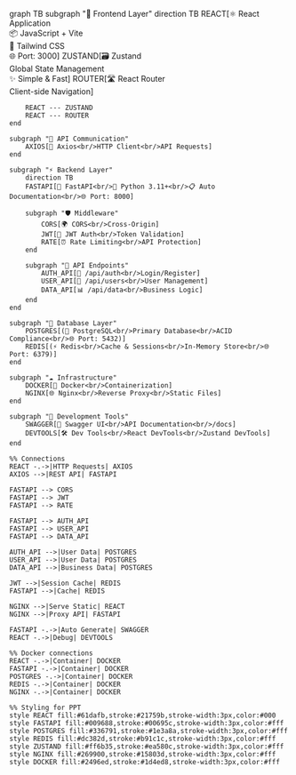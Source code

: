 graph TB
    subgraph "🎨 Frontend Layer"
        direction TB
        REACT[⚛️ React Application<br/>📦 JavaScript + Vite<br/>🔧 Tailwind CSS<br/>🌐 Port: 3000]
        ZUSTAND[🗃️ Zustand<br/>Global State Management<br/>✨ Simple & Fast]
        ROUTER[🛣️ React Router<br/>Client-side Navigation]
        
        REACT --- ZUSTAND
        REACT --- ROUTER
    end
    
    subgraph "🔗 API Communication"
        AXIOS[📡 Axios<br/>HTTP Client<br/>API Requests]
    end
    
    subgraph "⚡ Backend Layer"
        direction TB
        FASTAPI[🚀 FastAPI<br/>🐍 Python 3.11+<br/>📋 Auto Documentation<br/>🌐 Port: 8000]
        
        subgraph "🛡️ Middleware"
            CORS[🌍 CORS<br/>Cross-Origin]
            JWT[🔐 JWT Auth<br/>Token Validation]
            RATE[⏰ Rate Limiting<br/>API Protection]
        end
        
        subgraph "🎯 API Endpoints"
            AUTH_API[🔑 /api/auth<br/>Login/Register]
            USER_API[👤 /api/users<br/>User Management]
            DATA_API[📊 /api/data<br/>Business Logic]
        end
    end
    
    subgraph "💾 Database Layer"
        POSTGRES[(🐘 PostgreSQL<br/>Primary Database<br/>ACID Compliance<br/>🌐 Port: 5432)]
        REDIS[(⚡ Redis<br/>Cache & Sessions<br/>In-Memory Store<br/>🌐 Port: 6379)]
    end
    
    subgraph "☁️ Infrastructure"
        DOCKER[🐳 Docker<br/>Containerization]
        NGINX[🌐 Nginx<br/>Reverse Proxy<br/>Static Files]
    end
    
    subgraph "🔧 Development Tools"
        SWAGGER[📖 Swagger UI<br/>API Documentation<br/>/docs]
        DEVTOOLS[🛠️ Dev Tools<br/>React DevTools<br/>Zustand DevTools]
    end
    
    %% Connections
    REACT -.->|HTTP Requests| AXIOS
    AXIOS -->|REST API| FASTAPI
    
    FASTAPI --> CORS
    FASTAPI --> JWT
    FASTAPI --> RATE
    
    FASTAPI --> AUTH_API
    FASTAPI --> USER_API
    FASTAPI --> DATA_API
    
    AUTH_API -->|User Data| POSTGRES
    USER_API -->|User Data| POSTGRES
    DATA_API -->|Business Data| POSTGRES
    
    JWT -->|Session Cache| REDIS
    FASTAPI -->|Cache| REDIS
    
    NGINX -->|Serve Static| REACT
    NGINX -->|Proxy API| FASTAPI
    
    FASTAPI -.->|Auto Generate| SWAGGER
    REACT -.->|Debug| DEVTOOLS
    
    %% Docker connections
    REACT -.->|Container| DOCKER
    FASTAPI -.->|Container| DOCKER
    POSTGRES -.->|Container| DOCKER
    REDIS -.->|Container| DOCKER
    NGINX -.->|Container| DOCKER
    
    %% Styling for PPT
    style REACT fill:#61dafb,stroke:#21759b,stroke-width:3px,color:#000
    style FASTAPI fill:#009688,stroke:#00695c,stroke-width:3px,color:#fff
    style POSTGRES fill:#336791,stroke:#1e3a8a,stroke-width:3px,color:#fff
    style REDIS fill:#dc382d,stroke:#b91c1c,stroke-width:3px,color:#fff
    style ZUSTAND fill:#ff6b35,stroke:#ea580c,stroke-width:3px,color:#fff
    style NGINX fill:#269900,stroke:#15803d,stroke-width:3px,color:#fff
    style DOCKER fill:#2496ed,stroke:#1d4ed8,stroke-width:3px,color:#fff